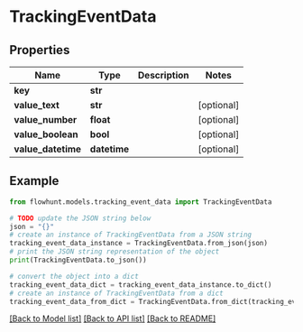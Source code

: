 # TrackingEventData


## Properties

Name | Type | Description | Notes
------------ | ------------- | ------------- | -------------
**key** | **str** |  | 
**value_text** | **str** |  | [optional] 
**value_number** | **float** |  | [optional] 
**value_boolean** | **bool** |  | [optional] 
**value_datetime** | **datetime** |  | [optional] 

## Example

```python
from flowhunt.models.tracking_event_data import TrackingEventData

# TODO update the JSON string below
json = "{}"
# create an instance of TrackingEventData from a JSON string
tracking_event_data_instance = TrackingEventData.from_json(json)
# print the JSON string representation of the object
print(TrackingEventData.to_json())

# convert the object into a dict
tracking_event_data_dict = tracking_event_data_instance.to_dict()
# create an instance of TrackingEventData from a dict
tracking_event_data_from_dict = TrackingEventData.from_dict(tracking_event_data_dict)
```
[[Back to Model list]](../README.md#documentation-for-models) [[Back to API list]](../README.md#documentation-for-api-endpoints) [[Back to README]](../README.md)



